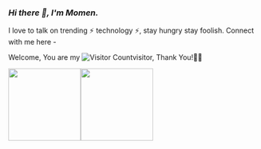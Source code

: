 ### _Hi there 👋, I'm Momen._

I love to talk on trending ⚡ technology ⚡, stay hungry stay foolish. Connect with me here -




Welcome, You are my ![Visitor Count](https://profile-counter.glitch.me/MomenDomain/count.svg)visitor, Thank You!🎉🎉










<span><img src="https://github-readme-stats.vercel.app/api/top-langs/?username=MomenDomain&layout=compact" height=145/></span><span><img src="https://github-readme-stats.vercel.app/api?username=MomenDomain&count_private=true&show_icons=true" height=145/></span>




<!--
**MomenDomain/MomenDomain** is a ✨ _special_ ✨ repository because its `README.md` (this file) appears on your GitHub profile.

Here are some ideas to get you started:

- 🔭 I’m currently working on ...
- 🌱 I’m currently learning ...
- 👯 I’m looking to collaborate on ...
- 🤔 I’m looking for help with ...
- 💬 Ask me about ...
- 📫 How to reach me: ...
- 😄 Pronouns: ...
- ⚡ Fun fact: ...
-->
